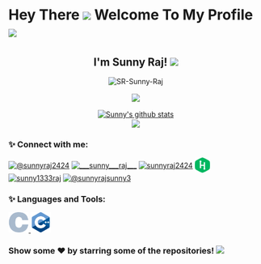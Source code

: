 # Hey There <img src="https://media.giphy.com/media/hvRJCLFzcasrR4ia7z/giphy.gif" width="25px"> Welcome To My Profile <img src="https://media.giphy.com/media/VgCDAzcKvsR6OM0uWg/giphy.gif" width="50">
<h2 align="center">I'm Sunny Raj! <img src="https://media.giphy.com/media/mGcNjsfWAjY5AEZNw6/giphy.gif" width="50"></h2>

<p align="center"> <img src="https://komarev.com/ghpvc/?username=SR-Sunny-Raj&label=Profile%20views&color=0e75b6&style=plastic" alt="SR-Sunny-Raj" /> </p>
<p align="center">
<a href="https://github.com/SR-Sunny-Raj">
  <img align="center" src="https://media.giphy.com/media/dxn6fRlTIShoeBr69N/giphy.gif" />
</a>
</p>

<p align="center">
<a href="https://github.com/SR-Sunny-Raj">
 <img align="center" src="https://github-readme-stats.vercel.app/api?username=SR-Sunny-Raj&show_icons=true&theme=dracula&line_height=27" alt="Sunny's github stats"/>
</a><br>
<a href="https://github.com/SR-Sunny-Raj">
  <img align="center" src="https://github-readme-stats.vercel.app/api/top-langs/?username=SR-Sunny-Raj&theme=dracula&line_langs_below=1" />
</a>
</p>
<h3 align="left">✨ Connect with me:</h3>
<p align="left">
<a href="https://dev.to/@sunnyraj2424" target="blank"><img align="center" src="https://d2fltix0v2e0sb.cloudfront.net/dev-black.png" alt="@sunnyraj2424" height="30" width="30" /></a>
<a href="https://instagram.com/___sunny___raj___" target="blank"><img align="center" src="https://upload.wikimedia.org/wikipedia/commons/thumb/e/e7/Instagram_logo_2016.svg/1200px-Instagram_logo_2016.svg.png" alt="___sunny___raj___" height="30" width="30" /></a>
<a href="https://linkedin.com/in/sunnyraj2424" target="blank"><img align="center" src="https://image.flaticon.com/icons/png/512/174/174857.png" alt="sunnyraj2424" height="30" width="30" /></a>
<a href="https://www.hackerrank.com/Sunny_Raj_" target="blank"><img align="center" src="https://github.com/amangupta37/KNOW-ME-app/blob/main/hacker-rank.png" alt="@Sunny_Raj_" height="30" width="30" /></a>
<a href="https://fb.com/sunny1333raj" target="blank"><img align="center" src="https://upload.wikimedia.org/wikipedia/commons/4/44/Facebook_Logo.png" alt="sunny1333raj" height="30" width="30" /></a>
<a href="https://twitter.com/@sunnyrajsunny3" target="blank"><img align="center" src="https://help.twitter.com/content/dam/help-twitter/brand/logo.png" alt="@sunnyrajsunny3" height="30" width="30" /></a>

<h3 align="left">✨ Languages and Tools:</h3>
<p align="left"> <a href="https://www.cprogramming.com/" target="_blank"> <img src="https://raw.githubusercontent.com/devicons/devicon/master/icons/c/c-original.svg" alt="c" width="40" height="40"/> </a> <a href="https://www.w3schools.com/cpp/" target="_blank"> <img src="https://raw.githubusercontent.com/devicons/devicon/master/icons/cplusplus/cplusplus-original.svg" alt="cplusplus" width="40" height="40"/> </a> </p>


### Show some ❤️ by starring some of the repositories! <img src="https://emojis.slackmojis.com/emojis/images/1588315024/8823/hyperkitty.gif?1588315024" width="30">
